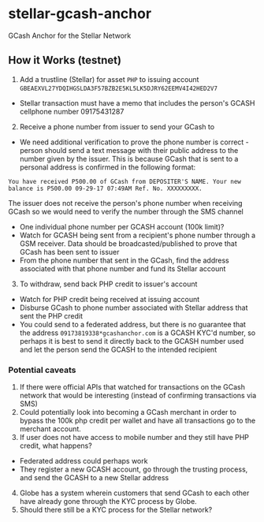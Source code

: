 # stellar-gcash-anchor
GCash Anchor for the Stellar Network

## How it Works (testnet)

1. Add a trustline (Stellar) for asset `PHP` to issuing account `GBEAEXVL27YDQIHGSLDA3F57BZB2E5KL5LK5DJRY62EEMV4I42HED2V7`
  - Stellar transaction must have a memo that includes the person's GCASH cellphone number 09175431287
2. Receive a phone number from issuer to send your GCash to
  - We need additional verification to prove the phone number is correct - person should send a text message with their public address to the number given by the issuer. This is because GCash that is sent to a personal address is confirmed in the following format:
  ```
  You have received P500.00 of GCash from DEPOSITER'S NAME. Your new balance is P500.00 09-29-17 07:49AM Ref. No. XXXXXXXXX.
  ```
  The issuer does not receive the person's phone number when receiving GCash so we would need to verify the number through the SMS channel
  - One individual phone number per GCASH account (100k limit)?
  - Watch for GCASH being sent from a recipient's phone number through a GSM receiver. Data should be broadcasted/published to prove that GCash has been sent to issuer
  - From the phone number that sent in the GCash, find the address associated with that phone number and fund its Stellar account
3. To withdraw, send back PHP credit to issuer's account
  - Watch for PHP credit being received at issuing account
  - Disburse GCash to phone number associated with Stellar address that sent the PHP credit
  - You could send to a federated address, but there is no guarantee that the address `09173819338*gcashanchor.com` is a GCASH KYC'd number, so perhaps it is best to send it directly back to the GCASH number used and let the person send the GCASH to the intended recipient

### Potential caveats

1. If there were official APIs that watched for transactions on the GCash network that would be interesting (instead of confirming transactions via SMS)
2. Could potentially look into becoming a GCash merchant in order to bypass the 100k php credit per wallet and have all transactions go to the merchant account.
3. If user does not have access to mobile number and they still have PHP credit, what happens?
  - Federated address could perhaps work
  - They register a new GCASH account, go through the trusting process, and send the GCASH to a new Stellar address
4. Globe has a system wherein customers that send GCash to each other have already gone through the KYC process by Globe.
5. Should there still be a KYC process for the Stellar network?
